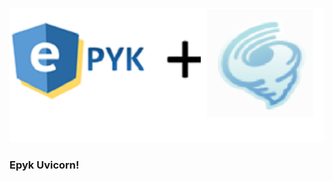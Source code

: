 
![](https://raw.githubusercontent.com/epykure/epyk-tornado/master/static/images/logo.ico)

### Epyk Uvicorn!

